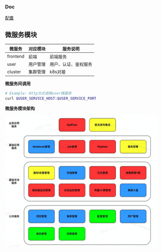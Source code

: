 ### Doc
[配置](/doc/config.md)

## 微服务模块

| 微服务 | 对应模块 | 服务说明 |
| ---- | ---- | ---- |
| frontend | 前端 | 前端服务 |
| user | 用户管理 | 用户、认证、鉴权服务 |
| cluster | 集群管理 | k8s对接 |

**微服务间调用**
```bash
# Example: Http方式调用user微服务
curl $USER_SERVICE_HOST:$USER_SERVICE_PORT
```

**微服务模块架构**

![架构图](doc/source/architecture.jpeg)